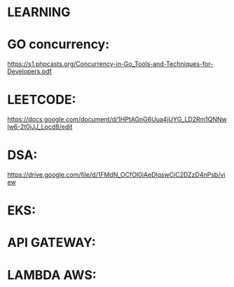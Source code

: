 # LEARNING

# GO concurrency:
https://s1.phpcasts.org/Concurrency-in-Go_Tools-and-Techniques-for-Developers.pdf

# LEETCODE:
https://docs.google.com/document/d/1HPtAGnG6Uua4jUYG_LD2Rm1QNNwlw6-2t0jJJ_Locd8/edit

# DSA:
https://drive.google.com/file/d/1FMdN_OCfOI0iAeDlqswCiC2DZzD4nPsb/view

# EKS:

# API GATEWAY:

# LAMBDA AWS:
